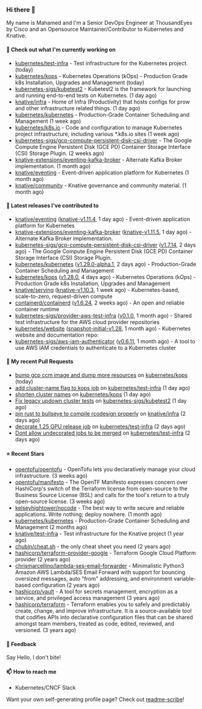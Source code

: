 ### Hi there 👋

My name is Mahamed and I'm a Senior DevOps Engineer at ThousandEyes by Cisco and an Opensource Maintainer/Contributor to Kubernetes and Knative.

#### 👷 Check out what I'm currently working on

- [kubernetes/test-infra](https://github.com/kubernetes/test-infra) - Test infrastructure for the Kubernetes project. (today)
- [kubernetes/kops](https://github.com/kubernetes/kops) - Kubernetes Operations (kOps) - Production Grade k8s Installation, Upgrades and Management (today)
- [kubernetes-sigs/kubetest2](https://github.com/kubernetes-sigs/kubetest2) - Kubetest2 is the framework for launching and running end-to-end tests on Kubernetes. (1 day ago)
- [knative/infra](https://github.com/knative/infra) - Home of Infra (Productivity) that hosts configs for prow and other infrastructure related things. (1 day ago)
- [kubernetes/kubernetes](https://github.com/kubernetes/kubernetes) - Production-Grade Container Scheduling and Management (1 week ago)
- [kubernetes/k8s.io](https://github.com/kubernetes/k8s.io) - Code and configuration to manage Kubernetes project infrastructure, including various *.k8s.io sites (1 week ago)
- [kubernetes-sigs/gcp-compute-persistent-disk-csi-driver](https://github.com/kubernetes-sigs/gcp-compute-persistent-disk-csi-driver) - The Google Compute Engine Persistent Disk (GCE PD) Container Storage Interface (CSI) Storage Plugin. (2 weeks ago)
- [knative-extensions/eventing-kafka-broker](https://github.com/knative-extensions/eventing-kafka-broker) - Alternate Kafka Broker implementation. (1 month ago)
- [knative/eventing](https://github.com/knative/eventing) - Event-driven application platform for Kubernetes (1 month ago)
- [knative/community](https://github.com/knative/community) - Knative governance and community material. (1 month ago)

#### 🔭 Latest releases I've contributed to

- [knative/eventing](https://github.com/knative/eventing) ([knative-v1.11.4](https://github.com/knative/eventing/releases/tag/knative-v1.11.4), 1 day ago) - Event-driven application platform for Kubernetes
- [knative-extensions/eventing-kafka-broker](https://github.com/knative-extensions/eventing-kafka-broker) ([knative-v1.11.5](https://github.com/knative-extensions/eventing-kafka-broker/releases/tag/knative-v1.11.5), 1 day ago) - Alternate Kafka Broker implementation.
- [kubernetes-sigs/gcp-compute-persistent-disk-csi-driver](https://github.com/kubernetes-sigs/gcp-compute-persistent-disk-csi-driver) ([v1.7.14](https://github.com/kubernetes-sigs/gcp-compute-persistent-disk-csi-driver/releases/tag/v1.7.14), 2 days ago) - The Google Compute Engine Persistent Disk (GCE PD) Container Storage Interface (CSI) Storage Plugin.
- [kubernetes/kubernetes](https://github.com/kubernetes/kubernetes) ([v1.29.0-alpha.1](https://github.com/kubernetes/kubernetes/releases/tag/v1.29.0-alpha.1), 2 days ago) - Production-Grade Container Scheduling and Management
- [kubernetes/kops](https://github.com/kubernetes/kops) ([v1.28.0](https://github.com/kubernetes/kops/releases/tag/v1.28.0), 4 days ago) - Kubernetes Operations (kOps) - Production Grade k8s Installation, Upgrades and Management
- [knative/serving](https://github.com/knative/serving) ([knative-v1.10.3](https://github.com/knative/serving/releases/tag/knative-v1.10.3), 1 week ago) - Kubernetes-based, scale-to-zero, request-driven compute
- [containerd/containerd](https://github.com/containerd/containerd) ([v1.6.24](https://github.com/containerd/containerd/releases/tag/v1.6.24), 2 weeks ago) - An open and reliable container runtime
- [kubernetes-sigs/provider-aws-test-infra](https://github.com/kubernetes-sigs/provider-aws-test-infra) ([v0.1.0](https://github.com/kubernetes-sigs/provider-aws-test-infra/releases/tag/v0.1.0), 1 month ago) - Shared test infrastructure for the AWS cloud provider repositories
- [kubernetes/website](https://github.com/kubernetes/website) ([snapshot-initial-v1.28](https://github.com/kubernetes/website/releases/tag/snapshot-initial-v1.28), 1 month ago) - Kubernetes website and documentation repo: 
- [kubernetes-sigs/aws-iam-authenticator](https://github.com/kubernetes-sigs/aws-iam-authenticator) ([v0.6.11](https://github.com/kubernetes-sigs/aws-iam-authenticator/releases/tag/v0.6.11), 1 month ago) - A tool to use AWS IAM credentials to authenticate to a Kubernetes cluster

#### 🔨 My recent Pull Requests

- [bump gcp ccm image and dump more resources](https://github.com/kubernetes/kops/pull/15968) on [kubernetes/kops](https://github.com/kubernetes/kops) (today)
- [add cluster-name flag to kops job](https://github.com/kubernetes/test-infra/pull/30891) on [kubernetes/test-infra](https://github.com/kubernetes/test-infra) (1 day ago)
- [shorten cluster names](https://github.com/kubernetes/kops/pull/15965) on [kubernetes/kops](https://github.com/kubernetes/kops) (1 day ago)
- [Fix legacy updown cluster tests](https://github.com/kubernetes-sigs/kubetest2/pull/245) on [kubernetes-sigs/kubetest2](https://github.com/kubernetes-sigs/kubetest2) (1 day ago)
- [pin rust to bullseye to compile rcodesign properly](https://github.com/knative/infra/pull/214) on [knative/infra](https://github.com/knative/infra) (2 days ago)
- [decorate 1.25 GPU release job](https://github.com/kubernetes/test-infra/pull/30868) on [kubernetes/test-infra](https://github.com/kubernetes/test-infra) (2 days ago)
- [Dont allow undecorated jobs to be merged](https://github.com/kubernetes/test-infra/pull/30862) on [kubernetes/test-infra](https://github.com/kubernetes/test-infra) (2 days ago)

#### ⭐ Recent Stars

- [opentofu/opentofu](https://github.com/opentofu/opentofu) - OpenTofu lets you declaratively manage your cloud infrastructure. (3 weeks ago)
- [opentofu/manifesto](https://github.com/opentofu/manifesto) - The OpenTF Manifesto expresses concern over HashiCorp&#39;s switch of the Terraform license from open-source to the Business Source License (BSL) and calls for the tool&#39;s return to a truly open-source license. (3 weeks ago)
- [kelseyhightower/nocode](https://github.com/kelseyhightower/nocode) - The best way to write secure and reliable applications. Write nothing; deploy nowhere. (1 month ago)
- [kubernetes/kubernetes](https://github.com/kubernetes/kubernetes) - Production-Grade Container Scheduling and Management (2 months ago)
- [knative/test-infra](https://github.com/knative/test-infra) - Test infrastructure for the Knative project (1 year ago)
- [chubin/cheat.sh](https://github.com/chubin/cheat.sh) - the only cheat sheet you need (2 years ago)
- [hashicorp/terraform-provider-google](https://github.com/hashicorp/terraform-provider-google) - Terraform Google Cloud Platform provider (2 years ago)
- [chrismarcellino/lambda-ses-email-forwarder](https://github.com/chrismarcellino/lambda-ses-email-forwarder) - Minimalistic Python3 Amazon AWS Lambda/SES Email Forward with support for bouncing oversized messages, auto &#34;from&#34; addressing, and environment variable-based configuration (2 years ago)
- [hashicorp/vault](https://github.com/hashicorp/vault) - A tool for secrets management, encryption as a service, and privileged access management (3 years ago)
- [hashicorp/terraform](https://github.com/hashicorp/terraform) - Terraform enables you to safely and predictably create, change, and improve infrastructure. It is a source-available tool that codifies APIs into declarative configuration files that can be shared amongst team members, treated as code, edited, reviewed, and versioned. (3 years ago)

#### 💬 Feedback

Say Hello, I don't bite!

#### 📫 How to reach me

- Kubernetes/CNCF Slack

Want your own self-generating profile page? Check out [readme-scribe](https://github.com/muesli/readme-scribe)!


